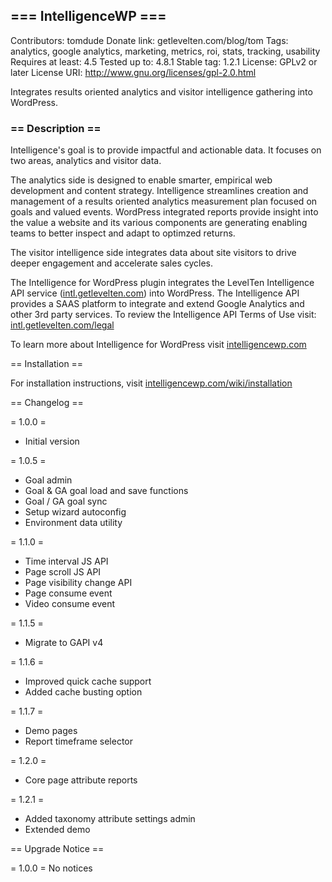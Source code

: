 ## === IntelligenceWP ===

Contributors: tomdude
Donate link: getlevelten.com/blog/tom
Tags: analytics, google analytics, marketing, metrics, roi, stats, tracking, usability
Requires at least: 4.5
Tested up to: 4.8.1
Stable tag: 1.2.1
License: GPLv2 or later
License URI: http://www.gnu.org/licenses/gpl-2.0.html

Integrates results oriented analytics and visitor intelligence gathering into WordPress.

### == Description ==

Intelligence's goal is to provide impactful and actionable data. It focuses on two areas, analytics and visitor data.

The analytics side is designed to enable smarter, empirical web development and content strategy. Intelligence streamlines
creation and management of a results oriented analytics measurement plan focused on goals and valued events. WordPress
integrated reports provide insight into the value a website and its various components are generating enabling teams
to better inspect and adapt to optimzed returns.

The visitor intelligence side integrates data about site visitors to drive deeper engagement and accelerate sales cycles.

The Intelligence for WordPress plugin integrates the LevelTen Intelligence API service ([intl.getlevelten.com](http://intl.getlevelten.com))
into WordPress. The Intelligence API provides a SAAS platform to integrate and extend Google Analytics and other
3rd party services. To review the Intelligence API Terms of Use visit: [intl.getlevelten.com/legal](http://intl.getlevelten.com/legal)

To learn more about Intelligence for WordPress visit [intelligencewp.com](http://intelligencewp.com)

== Installation ==

For installation instructions, visit [intelligencewp.com/wiki/installation](http://www.intelligencewp.com/wiki/installation)

== Changelog ==

= 1.0.0 =
* Initial version

= 1.0.5 =
* Goal admin
* Goal & GA goal load and save functions
* Goal / GA goal sync
* Setup wizard autoconfig
* Environment data utility

= 1.1.0 =
* Time interval JS API
* Page scroll JS API
* Page visibility change API
* Page consume event
* Video consume event

= 1.1.5 =
* Migrate to GAPI v4

= 1.1.6 =
* Improved quick cache support
* Added cache busting option

= 1.1.7 =
* Demo pages
* Report timeframe selector

= 1.2.0 =
* Core page attribute reports

= 1.2.1 =
* Added taxonomy attribute settings admin
* Extended demo

== Upgrade Notice ==

= 1.0.0 =
No notices
